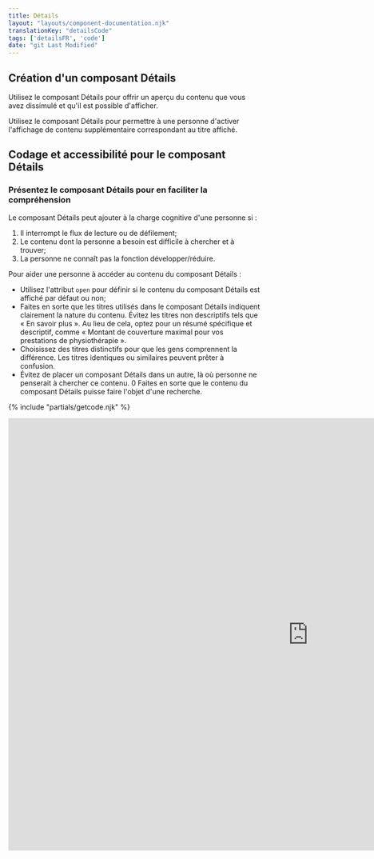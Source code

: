 ```yaml
---
title: Détails
layout: "layouts/component-documentation.njk"
translationKey: "detailsCode"
tags: ['detailsFR', 'code']
date: "git Last Modified"
---
```


## Création d'un composant Détails

Utilisez le composant Détails pour offrir un aperçu du contenu que vous avez dissimulé et qu'il est possible d'afficher.

Utilisez le composant Détails pour permettre à une personne d'activer l'affichage de contenu supplémentaire correspondant au titre affiché.

## Codage et accessibilité pour le composant Détails

### Présentez le composant Détails pour en faciliter la compréhension

Le composant Détails peut ajouter à la charge cognitive d'une personne si :

1. Il interrompt le flux de lecture ou de défilement;
2. Le contenu dont la personne a besoin est difficile à chercher et à trouver;
3. La personne ne connaît pas la fonction développer/réduire.

Pour aider une personne à accéder au contenu du composant Détails :

- Utilisez l'attribut `open` pour définir si le contenu du composant Détails est affiché par défaut ou non;
- Faites en sorte que les titres utilisés dans le composant Détails indiquent clairement la nature du contenu. Évitez les titres non descriptifs tels que « En savoir plus ». Au lieu de cela, optez pour un résumé spécifique et descriptif, comme « Montant de couverture maximal pour vos prestations de physiothérapie ».
- Choisissez des titres distinctifs pour que les gens comprennent la différence. Les titres identiques ou similaires peuvent prêter à confusion.
- Évitez de placer un composant Détails dans un autre, là où personne ne penserait à chercher ce contenu.
0 Faites en sorte que le contenu du composant Détails puisse faire l'objet d'une recherche.

{% include "partials/getcode.njk" %}

<iframe
  title="Survol des propriétés et des évènements relatifs à gcds-details."
  src="https://cds-snc.github.io/gcds-components/iframe.html?viewMode=docs&singleStory=true&id=components-details--default"
  width="1200"
  height="865"
  style="display: block; margin: 0 auto;"
  frameBorder="0"
  allow="clipboard-write"
></iframe>
